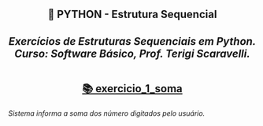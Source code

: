 <h2 align="center"> 🔰 PYTHON - Estrutura Sequencial
<i><h4 align="center">Exercícios de Estruturas Sequenciais em Python.<br>
Curso: Software Básico, Prof. Terigi Scaravelli.</i>

##
  
[📚 exercicio_1_soma](https://github.com/LucasTadaieski/Lista-1---Estrutura-Sequencial-Python/blob/main/Exercicio1.py)<h6>Sistema informa a soma dos número digitados pelo usuário.</h6>
